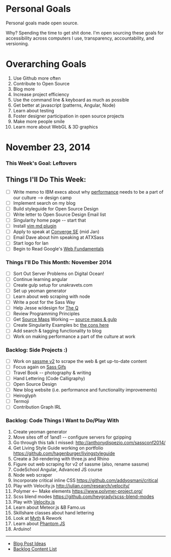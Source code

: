 Personal Goals
==============

Personal goals made open source.

Why? Spending the time to get shit done. I'm open sourcing these goals for accessibility across computers I use, transparency, accountability, and versioning.

# Overarching Goals
1. Use Github more often
2. Contribute to Open Source
3. Blog more
4. Increase project efficiency
5. Use the command line & keyboard as much as possible
6. Get better at javascript (patterns, Angular, Node)
7. Learn about testing
8. Foster designer participation in open source projects
9. Make more people smile
10. Learn more about WebGL & 3D graphics

# November 23, 2014

### This Week's Goal: Leftovers

## Things I'll Do This Week:
- [ ] Write memo to IBM execs about why [performance](https://www.youtube.com/watch?feature=youtu.be&v=RtpVZ5OzJlc&app=desktop) needs to be a part of our culture --> design camp
- [ ] Implement search on my blog
- [ ] Build styleguide for Open Source Design
- [ ] Write letter to Open Source Design Email list
- [ ] Singularity home page -- start that
- [ ] Install [vim md plugin](https://github.com/suan/vim-instant-markdown)
- [ ] Apply to speak at [Converge SE](https://period3.wufoo.com/forms/convergese-2015-speakertalk-proposal/) (mid Jan)
- [ ] Email Dave about him speaking at ATXSass
- [ ] Start logo for Ian
- [ ] Begin to Read Google's [Web Fundamentals](https://developers.google.com/web/fundamentals/)

### Things I'll Do This Month: November 2014
- [ ] Sort Out Server Problems on Digital Ocean!
- [ ] Continue learning angular
- [ ] Create gulp setup for unakravets.com
- [ ] Set up yeoman generator
- [ ] Learn about web scraping with node
- [ ] Write a post for the Sass Way
- [ ] Help Jesse w/design for [The Q](http://the--q.herokuapp.com/jshawl/css)
- [ ] Review Programming Principles
- [ ] Get [Source Maps](http://www.sitepoint.com/using-source-maps-debug-sass-chrome/) Working &mdash; [source maps & gulp](https://github.com/floridoo/gulp-sourcemaps)
- [ ] Create Singularity Examples bc [the cons here](http://web-design-weekly.com/2014/04/06/grid-frameworks-sass/)
- [ ] Add search & tagging functionality to blog
- [ ] Work on making performance a part of the culture at work

### Backlog: Side Projects :)
- [ ] Work on [sassme v2](https://github.com/una/sassme) to scrape the web & get up-to-date content
- [ ] Focus again on [Sass Gifs](http://sassgifs.com)
- [ ] Travel Book -- photography & writing
- [ ] Hand Lettering (Code Calligraphy)
- [ ] Open Source Design
- [ ] New blog website (i.e. performance and functionality improvements)
- [ ] Heiroglyph
- [ ] Termoji
- [ ] Contribution Graph IRL 

### Backlog: Code Things I Want to Do/Play With
1. Create yeoman generator
2. Move sites off of 1and1 -- configure servers for gzipping
3. Go through this talk I missed: http://anthonydispezio.com/sassconf2014/
4. Get Living Style Guide working on portfolio https://github.com/hagenburger/livingstyleguide
5. Create a 3d-rendering with three.js and Rhino
6. Figure out web scraping for v2 of sassme (also, rename sassme)
7. CodeSchool Angular, Advanced JS course
8. Node web scraper
9. Incorporate critical inline CSS https://github.com/addyosmani/critical
10. Play with Velocity.js http://julian.com/research/velocity/
11. Polymer <-- Make elements https://www.polymer-project.org/
12. Scss blend modes https://github.com/heygrady/scss-blend-modes
13. Play with [Velocity.js](http://www.smashingmagazine.com/2014/06/18/faster-ui-animations-with-velocity-js/)
14. Learn about Meteor.js &B Famo.us
15. Skillshare classes about hand lettering
16. Look at [Myth](http://www.myth.io/) & Rework
17. Learn about [Phantom JS](http://phantomjs.org/)
18. Arduino!

---

- [Blog Post Ideas](https://github.com/una/personal-goals/blob/master/blog-posts/blog-ideas.md)
- [Backlog Content List](https://github.com/una/personal-goals/tree/master/content-list)

